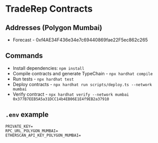 # TradeRep Contracts

## Addresses (Polygon Mumbai)

- Forecast - 0xf4AE34F436e34e7c69440869fae22F5ec862c265

## Commands

- Install dependencies: `npm install`
- Compile contracts and generate TypeChain - `npx hardhat compile`
- Run tests - `npx hardhat test`
- Deploy contracts - `npx hardhat run scripts/deploy.ts --network mumbai`
- Verify contract - `npx hardhat verify --network mumbai 0x377B7EEB5A5a31DCC14b4EB06E1E4f9EB2a37910`

## `.env` example

```
PRIVATE_KEY=
RPC_URL_POLYGON_MUMBAI=
ETHERSCAN_API_KEY_POLYGON_MUMBAI=
```
